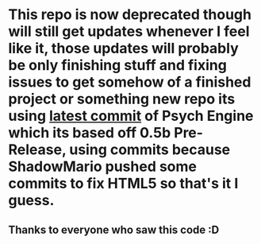 # This repo is now deprecated though will still get updates whenever I feel like it, those updates will probably be only finishing stuff and fixing issues to get somehow of a finished project or something new repo its using [latest commit](https://github.com/ShadowMario/FNF-PsychEngine/commit/afdfcad8b2423774dba165cfb5248de0017123cf) of Psych Engine which its based off 0.5b Pre-Release, using commits because ShadowMario pushed some commits to fix HTML5 so that's it I guess.
## Thanks to everyone who saw this code :D
